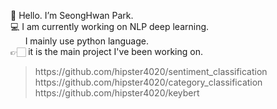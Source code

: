 👋 Hello. I’m SeongHwan Park.<br>
💻 I am currently working on NLP deep learning.<br>
&nbsp;&nbsp;&nbsp;&nbsp;&nbsp;&nbsp;I mainly use python language.<br>
👉🏻 it is the main project I've been working on.
<blockquote>https://github.com/hipster4020/sentiment_classification<br>
https://github.com/hipster4020/category_classification<br>
https://github.com/hipster4020/keybert</blockquote>
